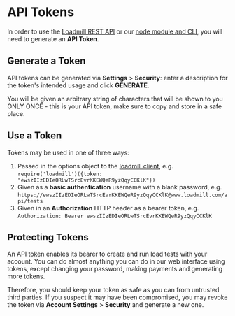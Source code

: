 # API Tokens

In order to use the [Loadmill REST API](rest-api.md) or our [node module and CLI](https://www.npmjs.com/package/loadmill), you will need to generate an **API Token**.

## Generate a Token

API tokens can be generated via **Settings** &gt; **Security**: enter a description for the token's intended usage and click **GENERATE**.

You will be given an arbitrary string of characters that will be shown to you ONLY ONCE - this is your API token, make sure to copy and store in a safe place.

## Use a Token

Tokens may be used in one of three ways:

1. Passed in the options object to the [loadmill client](https://www.npmjs.com/package/loadmill), e.g. `require('loadmill')({token: "ewszIIzEDIeORLwTSrcEvrKKEWQeR9yzQqyCCKlK"})`
2. Given as a **basic authentication** username with a blank password, e.g. `https://ewszIIzEDIeORLwTSrcEvrKKEWQeR9yzQqyCCKlK@www.loadmill.com/api/tests`
3. Given in an **Authorization** HTTP header as a bearer token, e.g. `Authorization: Bearer ewszIIzEDIeORLwTSrcEvrKKEWQeR9yzQqyCCKlK`

## Protecting Tokens

An API token enables its bearer to create and run load tests with your account. You can do almost anything you can do in our web interface using tokens, except changing your password, making payments and generating more tokens.

Therefore, you should keep your token as safe as you can from untrusted third parties. If you suspect it may have been compromised, you may revoke the token via **Account Settings** &gt; **Security** and generate a new one.

